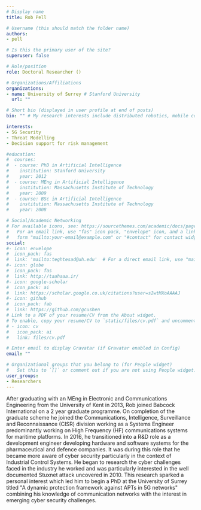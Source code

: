 ```yaml
---
# Display name
title: Rob Pell

# Username (this should match the folder name)
authors:
- pell

# Is this the primary user of the site?
superuser: false

# Role/position
role: Doctoral Researcher ()

# Organizations/Affiliations
organizations:
- name: University of Surrey # Stanford University
  url: ""

# Short bio (displayed in user profile at end of posts)
bio: "" # My research interests include distributed robotics, mobile computing and programmable matter.

interests:
- 5G Security
- Threat Modelling
- Decision support for risk management

#education:
#  courses:
#  - course: PhD in Artificial Intelligence
#    institution: Stanford University
#    year: 2012
#  - course: MEng in Artificial Intelligence
#    institution: Massachusetts Institute of Technology
#    year: 2009
#  - course: BSc in Artificial Intelligence
#    institution: Massachusetts Institute of Technology
#    year: 2008

# Social/Academic Networking
# For available icons, see: https://sourcethemes.com/academic/docs/page-builder/#icons
#   For an email link, use "fas" icon pack, "envelope" icon, and a link in the
#   form "mailto:your-email@example.com" or "#contact" for contact widget.
social:
#- icon: envelope
#  icon_pack: fas
#  link: 'mailto:teghtesad@uh.edu'  # For a direct email link, use "mailto:test@example.org".
#- icon: globe
#  icon_pack: fas
#  link: http://taahaaa.ir/
#- icon: google-scholar
#  icon_pack: ai
#  link: https://scholar.google.co.uk/citations?user=sIwtMXoAAAAJ
#- icon: github
#  icon_pack: fab
#  link: https://github.com/gcushen
# Link to a PDF of your resume/CV from the About widget.
# To enable, copy your resume/CV to `static/files/cv.pdf` and uncomment the lines below.
# - icon: cv
#   icon_pack: ai
#   link: files/cv.pdf

# Enter email to display Gravatar (if Gravatar enabled in Config)
email: ""

# Organizational groups that you belong to (for People widget)
#   Set this to `[]` or comment out if you are not using People widget.
user_groups:
- Researchers
---
```


After graduating with an MEng in Electronic and Communications Engineering from the University of Kent in 2013, Rob joined Babcock International on a 2 year graduate programme. On completion of the graduate scheme he joined the Communications, Intelligence, Surveillance and Reconnaissance (CISR) division working as a Systems Engineer predominantly working on High Frequency (HF) communications systems for maritime platforms. In 2016, he transitioned into a R\&D role as a development engineer developing hardware and software systems for the pharmaceutical and defence companies. It was during this role that he became more aware of cyber security particularly in the context of Industrial Control Systems. He began to research the cyber challenges faced in the industry he worked and was particularly interested in the well documented Stuxnet attack uncovered in 2010. This research sparked a personal interest which led him to begin a PhD at the University of Surrey titled "A dynamic protection framework against APTs in 5G networks" combining his knowledge of communication networks with the interest in emerging cyber security challenges.

